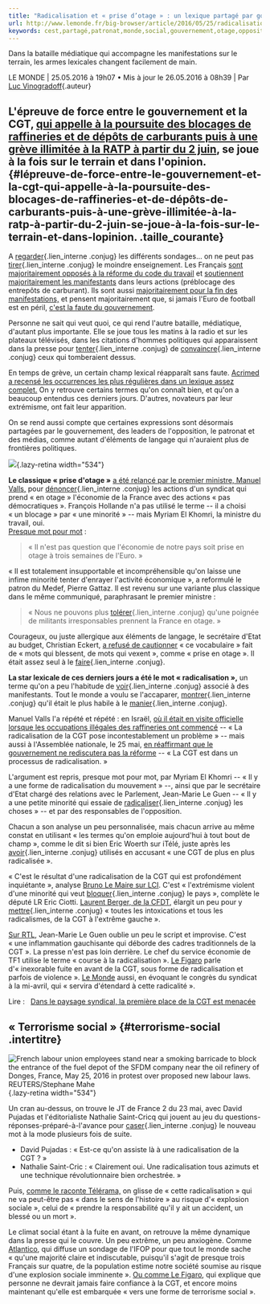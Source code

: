 ```yaml
---
title: "Radicalisation et « prise d’otage » : un lexique partagé par gouvernement, opposition, médias et patronat"
url: http://www.lemonde.fr/big-browser/article/2016/05/25/radicalisation-et-prise-d-otage-un-lexique-partage-par-gouvernement-opposition-medias-et-patronat_4926464_4832693.html
keywords: cest,partagé,patronat,monde,social,gouvernement,otage,opposition,médias,minorité,prise,terme,quon,majoritairement,radicalisation,lexique,cgt,dotage
---
```

Dans la bataille médiatique qui accompagne les manifestations sur le terrain, les armes lexicales changent facilement de main.

LE MONDE \| 25.05.2016 à 19h07 • Mis à jour le 26.05.2016 à 08h39 \| Par [Luc Vinogradoff](/journaliste/luc-vinogradoff/){.auteur}

L'épreuve de force entre le gouvernement et la CGT, [qui appelle à la poursuite des blocages de raffineries et de dépôts de carburants puis à une grève illimitée à la RATP à partir du 2 juin](/economie/article/2016/05/24/sncf-edf-raffineries-les-mobilisations-contre-le-projet-de-loi-travail-a-venir_4925726_3234.html), se joue à la fois sur le terrain et dans l'opinion. {#lépreuve-de-force-entre-le-gouvernement-et-la-cgt-qui-appelle-à-la-poursuite-des-blocages-de-raffineries-et-de-dépôts-de-carburants-puis-à-une-grève-illimitée-à-la-ratp-à-partir-du-2-juin-se-joue-à-la-fois-sur-le-terrain-et-dans-lopinion. .taille_courante}
-----------------------------------------------------------------------------------------------------------------------------------------------------------------------------------------------------------------------------------------------------------------------------------------------------------------------------------------------------------------------------------

A [regarder](https://conjugaison.lemonde.fr/conjugaison/premier-groupe/regarder/ "Conjugaison du verbe regarder"){.lien_interne .conjug} les différents sondages... on ne peut pas [tirer](https://conjugaison.lemonde.fr/conjugaison/premier-groupe/tirer/ "Conjugaison du verbe tirer"){.lien_interne .conjug} le moindre enseignement. Les Français [sont majoritairement opposés à la réforme du code du travail](http://www.20minutes.fr/societe/1839395-20160504-loi-travail-trois-francais-quatre-opposes-selon-sondage) et [soutiennent majoritairement les manifestants](http://www.bfmtv.com/societe/48percent-des-francais-soutiennent-la-mobilisation-contre-la-loi-travail-975276.html) dans leurs actions (préblocage des entrepôts de carburant). Ils sont aussi [majoritairement pour la fin des manifestations,](http://www.lexpress.fr/actualite/societe/loi-travail-six-francais-sur-dix-veulent-la-fin-des-manifestations_1794596.html) et pensent majoritairement que, si jamais l'Euro de football est en péril, [c'est la faute du gouvernement](http://www.leparisien.fr/economie/mouvements-sociaux-les-francais-jettent-la-pierre-au-gouvernement-25-05-2016-5827571.php).

Personne ne sait qui veut quoi, ce qui rend l'autre bataille, médiatique, d'autant plus importante. Elle se joue tous les matins à la radio et sur les plateaux télévisés, dans les citations d'hommes politiques qui apparaissent dans la presse pour [tenter](https://conjugaison.lemonde.fr/conjugaison/premier-groupe/tenter/ "Conjugaison du verbe tenter"){.lien_interne .conjug} de [convaincre](https://conjugaison.lemonde.fr/conjugaison/troisieme-groupe/convaincre/ "Conjugaison du verbe convaincre"){.lien_interne .conjug} ceux qui tomberaient dessus.

En temps de grève, un certain champ lexical réapparaît sans faute. [Acrimed a recensé les occurrences les plus régulières dans un lexique assez complet.](http://www.acrimed.org/L-editocratie-unanime-haro-sur-les-greves) On y retrouve certains termes qu'on connaît bien, et qu'on a beaucoup entendus ces derniers jours. D'autres, novateurs par leur extrémisme, ont fait leur apparition.

On se rend aussi compte que certaines expressions sont désormais partagées par le gouvernement, des leaders de l'opposition, le patronat et des médias, comme autant d'éléments de langage qui n'auraient plus de frontières politiques.

![ ](https://img.lemde.fr/2016/05/25/0/0/2159/1439/534/0/60/0/06d6e6f_MAHE915_FRANCE-POLITICS-PROTESTS-OIL_0525_11.JPG "STEPHANE MAHE / REUTERS"){.lazy-retina width="534"}

**Le classique « prise d'otage »** [a été relancé par le premier ministre, Manuel Valls,](/societe/article/2016/05/24/raffineries-d-autres-sites-seront-liberes-assure-manuel-valls_4925142_3224.html) pour [dénoncer](https://conjugaison.lemonde.fr/conjugaison/premier-groupe/d%C3%A9noncer/ "Conjugaison du verbe dénoncer"){.lien_interne .conjug} les actions d'un syndicat qui prend « en otage » l'économie de la France avec des actions « pas démocratiques ». François Hollande n'a pas utilisé le terme -- il a choisi « un blocage » par « une minorité » -- mais Myriam El Khomri, la ministre du travail, oui.\
[Presque mot pour mot](http://www.letelegramme.fr/france/el-khomri-pas-question-que-l-economie-soit-prise-en-otage-24-05-2016-11080143.php) :

> « Il n'est pas question que l'économie de notre pays soit prise en otage à trois semaines de l'Euro. »

« Il est totalement insupportable et incompréhensible qu'on laisse une infime minorité tenter d'enrayer l'activité économique », a reformulé le patron du Medef, Pierre Gattaz. Il est revenu sur une variante plus classique dans le même communiqué, paraphrasant le premier ministre :

> « Nous ne pouvons plus [tolérer](https://conjugaison.lemonde.fr/conjugaison/premier-groupe/tol%C3%A9rer/ "Conjugaison du verbe tolérer"){.lien_interne .conjug} qu'une poignée de militants irresponsables prennent la France en otage. »

Courageux, ou juste allergique aux éléments de langage, le secrétaire d'Etat au budget, Christian Eckert, [a refusé de cautionner](http://www.publicsenat.fr/lcp/politique/blocage-des-raffineries-christian-eckert-refuse-parler-prise-d-otages-1361265) « ce vocabulaire » fait de « mots qui blessent, de mots qui vexent », comme « prise en otage ». Il était assez seul à le [faire](https://conjugaison.lemonde.fr/conjugaison/troisieme-groupe/faire/ "Conjugaison du verbe faire"){.lien_interne .conjug}.

**La star lexicale de ces derniers jours a été le mot « radicalisation »,** un terme qu'on a peu l'habitude de [voir](https://conjugaison.lemonde.fr/conjugaison/troisieme-groupe/voir/ "Conjugaison du verbe voir"){.lien_interne .conjug} associé à des manifestants. Tout le monde a voulu se l'accaparer, [montrer](https://conjugaison.lemonde.fr/conjugaison/premier-groupe/montrer/ "Conjugaison du verbe montrer"){.lien_interne .conjug} qu'il était le plus habile à le [manier](https://conjugaison.lemonde.fr/conjugaison/premier-groupe/manier/ "Conjugaison du verbe manier"){.lien_interne .conjug}.

Manuel Valls l'a répété et répété : en Israël, [où il était en visite officielle lorsque les occupations illégales des raffineries ont commencé](/societe/article/2016/05/24/raffineries-d-autres-sites-seront-liberes-assure-manuel-valls_4925142_3224.html) -- « La radicalisation de la CGT pose incontestablement un problème » -- mais aussi à l'Assemblée nationale, le 25 mai, [en réaffirmant que le gouvernement ne rediscutera pas la réforme](/politique/article/2016/05/25/projet-de-loi-el-khomri-pas-question-de-revenir-sur-l-article-2-pour-stephane-le-foll_4926225_823448.html) -- « La CGT est dans un processus de radicalisation. »

L'argument est repris, presque mot pour mot, par Myriam El Khomri -- « Il y a une forme de radicalisation du mouvement » --, ainsi que par le secrétaire d'Etat chargé des relations avec le Parlement, Jean-Marie Le Guen -- « Il y a une petite minorité qui essaie de [radicaliser](https://conjugaison.lemonde.fr/conjugaison/premier-groupe/radicaliser/ "Conjugaison du verbe radicaliser"){.lien_interne .conjug} les choses » -- et par des responsables de l'opposition.

Chacun a son analyse un peu personnalisée, mais chacun arrive au même constat en utilisant « les termes qu'on emploie aujourd'hui à tout bout de champ », comme le dit si bien Eric Woerth sur iTélé, juste après les [avoir](https://conjugaison.lemonde.fr/conjugaison/auxiliaire/avoir/ "Conjugaison du verbe avoir"){.lien_interne .conjug} utilisés en accusant « une CGT de plus en plus radicalisée ».

« C'est le résultat d'une radicalisation de la CGT qui est profondément inquiétante », analyse [Bruno Le Maire sur LCI](http://lci.tf1.fr/politique/bruno-le-maire-je-suis-terriblement-inquiet-de-la-situation-8745509.html). C'est « l'extrémisme violent d'une minorité qui veut [bloquer](https://conjugaison.lemonde.fr/conjugaison/premier-groupe/bloquer/ "Conjugaison du verbe bloquer"){.lien_interne .conjug} le pays », complète le député LR Eric Ciotti. [Laurent Berger, de la CFDT](/politique/article/2016/05/25/laurent-berger-cfdt-il-est-hors-de-question-que-le-gouvernement-recule-sur-la-loi-travail_4925862_823448.html), élargit un peu pour y [mettre](https://conjugaison.lemonde.fr/conjugaison/troisieme-groupe/mettre/ "Conjugaison du verbe mettre"){.lien_interne .conjug} « toutes les intoxications et tous les radicalismes, de la CGT à l'extrême gauche ».

[Sur RTL](http://www.rtl.fr/actu/politique/cgt-jean-marie-le-guen-denonce-une-inflammation-gauchisante-7783372287), Jean-Marie Le Guen oublie un peu le script et improvise. C'est « une inflammation gauchisante qui déborde des cadres traditionnels de la CGT ». La presse n'est pas loin derrière. Le chef du service économie de TF1 utilise le terme « course à la radicalisation ». [Le Figaro](http://www.lefigaro.fr/vox/societe/2016/05/23/31003-20160523ARTFIG00393-terrorisme-social.php) parle d'« inexorable fuite en avant de la CGT, sous forme de radicalisation et parfois de violence ». [Le Monde](/politique/article/2016/04/16/la-cgt-se-radicalise-pour-sortir-de-sa-crise_4903373_823448.html#tL5GOQgZZPikmtMx.99) aussi, en évoquant le congrès du syndicat à la mi-avril, qui « servira d'étendard à cette radicalité ».

Lire :   [Dans le paysage syndical, la première place de la CGT est menacée](/cgt/article/2016/04/16/dans-le-paysage-syndical-la-premiere-place-de-la-cgt-menacee_4903379_4550284.html)

« Terrorisme social » {#terrorisme-social .intertitre}
---------------------

![French labour union employees stand near a smoking barricade to block the entrance of the fuel depot of the SFDM company near the oil refinery of Donges, France, May 25, 2016 in protest over proposed new labour laws. REUTERS/Stephane Mahe](https://img.lemde.fr/2016/05/25/0/0/4500/3000/534/0/60/0/914552e_MAHE911_FRANCE-POLITICS-PROTESTS-OIL_0525_11.JPG "STEPHANE MAHE / REUTERS"){.lazy-retina width="534"}

Un cran au-dessus, on trouve le JT de France 2 du 23 mai, avec David Pujadas et l'éditorialiste Nathalie Saint-Cricq qui jouent au jeu du questions-réponses-préparé-à-l'avance pour [caser](https://conjugaison.lemonde.fr/conjugaison/premier-groupe/caser/ "Conjugaison du verbe caser"){.lien_interne .conjug} le nouveau mot à la mode plusieurs fois de suite.

-   David Pujadas : « Est-ce qu'on assiste là à une radicalisation de la CGT ? »
-   Nathalie Saint-Cric : « Clairement oui. Une radicalisation tous azimuts et une technique révolutionnaire bien orchestrée. »

Puis, [comme le raconte Télérama,](http://television.telerama.fr/television/pour-france-2-la-radicalisation-de-la-cgt-est-vouee-a-l-echec,143019.php) on glisse de « cette radicalisation » qui ne va peut-être pas « dans le sens de l'histoire » au risque d'« explosion sociale », celui de « prendre la responsabilité qu'il y ait un accident, un blessé ou un mort ».

Le climat social étant à la fuite en avant, on retrouve la même dynamique dans la presse qui le couvre. Un peu extrême, un peu anxiogène. Comme [Atlantico](http://www.atlantico.fr/decryptage/72-francais-pensent-que-france-pourrait-connaitre-explosion-sociale-dans-prochains-mois-jerome-fourquet-%20%202710071.html), qui diffuse un sondage de l'IFOP pour que tout le monde sache « qu'une majorité claire et indiscutable, puisqu'il s'agit de presque trois Français sur quatre, de la population estime notre société soumise au risque d'une explosion sociale imminente ». [Ou comme Le Figaro](http://www.lefigaro.fr/vox/societe/2016/05/23/31003-20160523ARTFIG00393-terrorisme-social.php), qui explique que personne ne devrait jamais faire confiance à la CGT, et encore moins maintenant qu'elle est embarquée « vers une forme de terrorisme social ».
